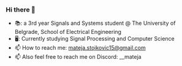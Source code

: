 ### Hi there 👋

- 📚: a 3rd year Signals and Systems student @ The University of Belgrade, School of Electrical Engineering
- 🖥️: Currently studying Signal Processing and Computer Science
- 📫 How to reach me: mateja.stojkovic15@gmail.com
- 📫 Also feel free to reach me on Discord: __mateja
